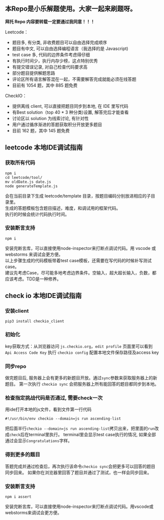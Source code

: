 ## 本Repo是小乐解题使用。大家一起来刷题呀。

**拜托 Repo 内容要转载一定要通过我同意！！！**
  
Leetcode：
- 题目多, 有分类, 非收费题目可以自由选择完成顺序
- 题目有中文, 可以自由选择编程语言（我选择的是 Javascript)
- test case 多, 代码的边界条件考虑得仔细
- 有执行时间少，执行内存少榜，这点特别优秀
- 有提交错误记录, 对自己检查代码要求高
- 部分题目提供解题思路
- 评论区所有语言解答混在一起，不需要解答完成就能必须在线答题  
- 目前有 1054 题，其中 885 题免费

CheckIO：
- 提供离线 client, 可以直接把题目同步到本地, 在 IDE 里写代码
- 有Best solution（top 40 * 3 种分类)设置, 解答完后才能查看
- 讨论区以 solution 为线索讨论, 有针对性
- 用户通过循序渐进的答题获取积分开放更多题目
- 目前 162 题，其中 145 题免费

## leetcode 本地IDE调试指南
### 获取所有代码
```
npm i
cd leetcode/tool/
mv oldDate.js date.js
node generateTemplate.js
```
会在当前目录下生成 leetcode/template 目录，按题目编码分别放进相应的子目录里。  
生成的答题模板包含题目描述，难度，和调试用的框架代码。  
执行的时候会统计代码执行时间。  

### 安装断言支持
```
npm i
```
安装完断言库，可以直接使用node-inspector来打断点调试代码。用 vscode 或 webstorms 来调试会更方便。  
以上步骤生成的代码模板带着test case模板，还需要在写代码的时候补写测试case。  
建议先考虑Case，尽可能多地考虑边界条件。空输入，超大超长输入，负数，都应该考虑。TDD是一种修养。  

## check io 本地IDE调试指南
### 安装client
```
pip3 install checkio_client
```

### 初始化
key获取方式：从浏览器访问 `js.checkio.org`，`edit profile` 页面里可以看到 `Api Access Code Key`
执行 `checkio config` 配置本地文件保存路径及access key

### 同步repo
做完题目后, 服务器上会有更多的新题目开放。通过`sync`参数来获取服务器上的新题目。
第一次执行 `checkio sync` 会把服务器上所有能回答的题目都同步到本地。

### 检查指定挑战代码是否通过, 需要check一次 
用ide打开本地的js文件，看到文件第一行代码
```shell
#!/usr/bin/env checkio --domain=js run ascending-list
```
把后面半行`checkio --domain=js run ascending-list`拷贝出来，把里面的`run`改成`check`后在terminal里执行。
terminal里会显示test case执行的情况, 如果全部通过会显示`Congratulations`字样。

### 得到更多的题目
答题完成并通过检查后，再次执行该命令`checkio sync`会把更多可以回答的题目同步回来。
如果你在浏览器里回答了题目并通过了测试，也一样会同步回来。

### 安装断言支持
``` 
npm i assert
```
安装完断言库，可以直接使用node-inspector来打断点调试代码。用vscode或webstorms来调试会更方便。